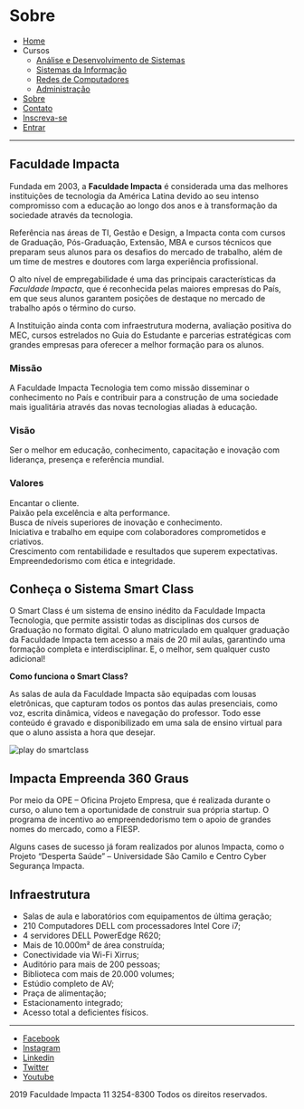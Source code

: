 # Sobre

- [Home](index.md)
- Cursos
  - [Análise e Desenvolvimento de Sistemas](cursos/ads.md)
  - [Sistemas da Informação](cursos/si.md)
  - [Redes de Computadores](cursos/rc.md)
  - [Administração](cursos/adm.md)
- [Sobre](sobre.md)
- [Contato](contato.md)
- [Inscreva-se](inscrever.md)
- [Entrar](entrar.md)

---

## Faculdade Impacta

Fundada em 2003, a **Faculdade Impacta** é considerada uma das melhores instituições de tecnologia da América Latina devido ao seu intenso compromisso com a educação ao longo dos anos e à transformação da sociedade através da tecnologia.

Referência nas áreas de TI, Gestão e Design, a Impacta conta com cursos de Graduação, Pós-Graduação, Extensão, MBA e cursos técnicos que preparam seus alunos para os desafios do mercado de trabalho, além de um time de mestres e doutores com larga experiência profissional.

O alto nível de empregabilidade é uma das principais características da *Faculdade Impacta*, que é reconhecida pelas maiores empresas do País, em que seus alunos garantem posições de destaque no mercado de trabalho após o término do curso.

A Instituição ainda conta com infraestrutura moderna, avaliação positiva do MEC, cursos estrelados no Guia do Estudante e parcerias estratégicas com grandes empresas para oferecer a melhor formação para os alunos.

### Missão

A Faculdade Impacta Tecnologia tem como missão disseminar o conhecimento no País e contribuir para a construção de uma sociedade mais igualitária através das novas tecnologias aliadas à educação.

### Visão

Ser o melhor em educação, conhecimento, capacitação e inovação com liderança, presença e referência mundial.

### Valores

Encantar o cliente.  
Paixão pela excelência e alta performance.  
Busca de níveis superiores de inovação e conhecimento.  
Iniciativa e trabalho em equipe com colaboradores comprometidos e criativos.  
Crescimento com rentabilidade e resultados que superem expectativas.  
Empreendedorismo com ética e integridade.

## Conheça o Sistema Smart Class

O Smart Class é um sistema de ensino inédito da Faculdade Impacta Tecnologia, que permite assistir todas as disciplinas dos cursos de Graduação no formato digital. O aluno matriculado em qualquer graduação da Faculdade Impacta tem acesso a mais de 20 mil aulas, garantindo uma formação completa e interdisciplinar. E, o melhor, sem qualquer custo adicional!

**Como funciona o Smart Class?**

As salas de aula da Faculdade Impacta são equipadas com lousas eletrônicas, que capturam todos os pontos das aulas presenciais, como voz, escrita dinâmica, vídeos e navegação do professor. Todo esse conteúdo é gravado e disponibilizado em uma sala de ensino virtual para que o aluno assista a hora que desejar.

![play do smartclass](imagens/play-smartclass.jpg)

## Impacta Empreenda 360 Graus

Por meio da OPE – Oficina Projeto Empresa, que é realizada durante o curso, o aluno tem a oportunidade de construir sua própria startup. O programa de incentivo ao empreendedorismo tem o apoio de grandes nomes do mercado, como a FIESP.

Alguns cases de sucesso já foram realizados por alunos Impacta, como o Projeto “Desperta Saúde” – Universidade São Camilo e Centro Cyber Segurança Impacta.

## Infraestrutura

- Salas de aula e laboratórios com equipamentos de última geração;
- 210 Computadores DELL com processadores Intel Core i7;
- 4 servidores DELL PowerEdge R620;
- Mais de 10.000m² de área construída;
- Conectividade via Wi-Fi Xirrus;
- Auditório para mais de 200 pessoas;
- Biblioteca com mais de 20.000 volumes;
- Estúdio completo de AV;
- Praça de alimentação;
- Estacionamento integrado;
- Acesso total a deficientes físicos.

 ---

- [Facebook](https://www.facebook.com/FacImpacta/)
- [Instagram](https://www.instagram.com/faculdadeimpacta/)
- [Linkedin](https://www.linkedin.com/edu/faculdade-impacta-tecnologia-161006)
- [Twitter](https://twitter.com/facimpacta)
- [Youtube](https://www.youtube.com/user/GrupoImpacta)

2019 Faculdade Impacta 11 3254-8300 Todos os direitos reservados.
